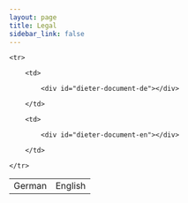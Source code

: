 ```yaml
---
layout: page
title: Legal
sidebar_link: false
---
```


<!-- Dieter Document API -->
<link rel="stylesheet" href="https://app.dieter-datenschutz.de/snippet/dieter-documents.css">
<script src="https://app.dieter-datenschutz.de/snippet/dieter-documents.js"
    data-document-id="cluiejf0e002dqt0uo77xpeny"
    data-target-selector="#dieter-document-de"
    data-gutter-width="1.5cm"
    data-locale="de"
    data-no-styles="false">
</script>

<link rel="stylesheet" href="https://app.dieter-datenschutz.de/snippet/dieter-documents.css">
<script src="https://app.dieter-datenschutz.de/snippet/dieter-documents.js"
    data-document-id="cluiejf0e002dqt0uo77xpeny"
    data-target-selector="#dieter-document-en"
    data-gutter-width="1.5cm"
    data-locale="en"
    data-no-styles="false">
</script>



<table>
    <tr>
        <td>German</td>
        <td>English</td>
    </tr>

    <tr>

        <td>

            <div id="dieter-document-de"></div>

        </td>

        <td>

            <div id="dieter-document-en"></div>
           
        </td>

    </tr>

</table>